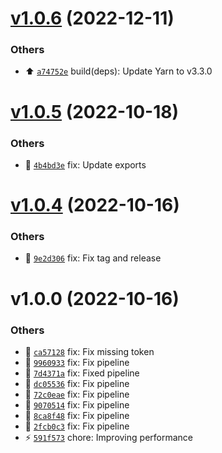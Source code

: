 # [v1.0.6](https://github.com/bryanjtc/react-images-upload/compare/v1.0.5...v1.0.6) (2022-12-11)

### Others

- ⬆️ [`a74752e`](https://github.com/bryanjtc/react-images-upload/commit/a74752e) build(deps): Update Yarn to v3.3.0

# [v1.0.5](https://github.com/bryanjtc/react-images-upload/compare/v1.0.4...v1.0.5) (2022-10-18)

### Others

- 🐛 [`4b4bd3e`](https://github.com/bryanjtc/react-images-upload/commit/4b4bd3e) fix: Update exports

# [v1.0.4](https://github.com/bryanjtc/react-images-upload/compare/v1.0.3...v1.0.4) (2022-10-16)

### Others

- 🐛 [`9e2d306`](https://github.com/bryanjtc/react-images-upload/commit/9e2d306) fix: Fix tag and release

# v1.0.0 (2022-10-16)

### Others

- 🐛 [`ca57128`](https://gitlab.com/bryanjtc/react-images-upload/commit/ca57128) fix: Fix missing token
- 🐛 [`9960933`](https://gitlab.com/bryanjtc/react-images-upload/commit/9960933) fix: Fix pipeline
- 🐛 [`7d4371a`](https://gitlab.com/bryanjtc/react-images-upload/commit/7d4371a) fix: Fixed pipeline
- 🐛 [`dc05536`](https://gitlab.com/bryanjtc/react-images-upload/commit/dc05536) fix: Fix pipeline
- 🐛 [`72c0eae`](https://gitlab.com/bryanjtc/react-images-upload/commit/72c0eae) fix: Fix pipeline
- 🐛 [`9070514`](https://gitlab.com/bryanjtc/react-images-upload/commit/9070514) fix: Fix pipeline
- 🐛 [`8ca8f48`](https://gitlab.com/bryanjtc/react-images-upload/commit/8ca8f48) fix: Fix pipeline
- 🐛 [`2fcb0c3`](https://gitlab.com/bryanjtc/react-images-upload/commit/2fcb0c3) fix: Fix pipeline
- ⚡ [`591f573`](https://gitlab.com/bryanjtc/react-images-upload/commit/591f573) chore: Improving performance
